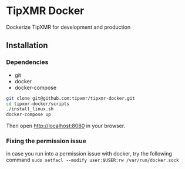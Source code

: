 # TipXMR Docker

Dockerize TipXMR for development and production

## Installation

### Dependencies

- git
- docker
- docker-compose

```bash
git clone git@github.com:tipxmr/tipxmr-docker.git 
cd tipxmr-docker/scripts
./install_linux.sh
docker-compose up
```

Then open [http://localhost:8080](http://localhost:8080) in your browser.

### Fixing the permission issue
in case you run into a permission issue with docker, try the following command `sudo setfacl --modify user:$USER:rw /var/run/docker.sock`
